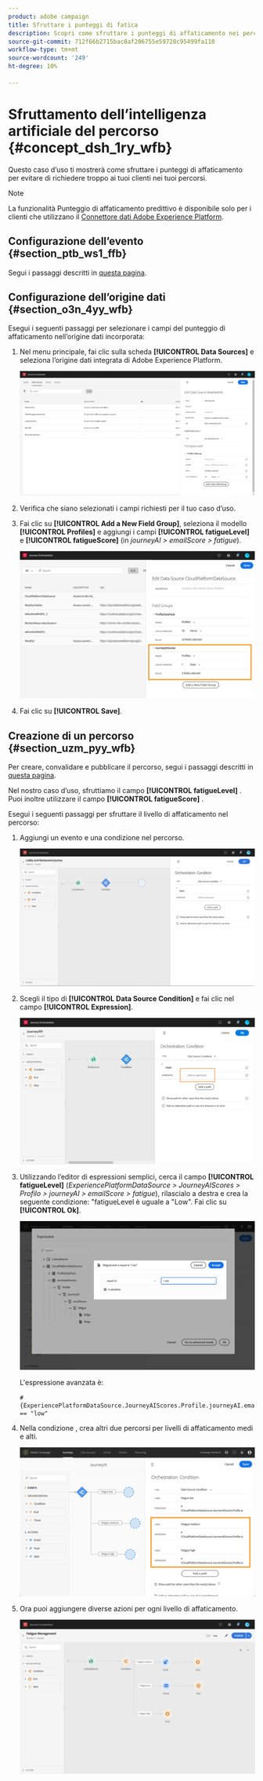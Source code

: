```yaml
---
product: adobe campaign
title: Sfruttare i punteggi di fatica
description: Scopri come sfruttare i punteggi di affaticamento nei percorsi
source-git-commit: 712f66b2715bac0af206755e59728c95499fa110
workflow-type: tm+mt
source-wordcount: '249'
ht-degree: 10%

---
```



# Sfruttamento dell’intelligenza artificiale del percorso {#concept_dsh_1ry_wfb}

Questo caso d’uso ti mostrerà come sfruttare i punteggi di affaticamento per evitare di richiedere troppo ai tuoi clienti nei tuoi percorsi.

>[!NOTE]
>
>La funzionalità Punteggio di affaticamento predittivo è disponibile solo per i clienti che utilizzano il [Connettore dati Adobe Experience Platform](https://docs.adobe.com/content/help/en/campaign-standard/using/developing/mapping-campaign-and-aep-data/aep-about-data-connector.html).

## Configurazione dell’evento {#section_ptb_ws1_ffb}

Segui i passaggi descritti in [questa pagina](../event/about-events.md).

## Configurazione dell’origine dati {#section_o3n_4yy_wfb}

Esegui i seguenti passaggi per selezionare i campi del punteggio di affaticamento nell’origine dati incorporata:

1. Nel menu principale, fai clic sulla scheda **[!UICONTROL Data Sources]** e seleziona l’origine dati integrata di Adobe Experience Platform.

   ![](../assets/journey23.png)

1. Verifica che siano selezionati i campi richiesti per il tuo caso d’uso.
1. Fai clic su **[!UICONTROL Add a New Field Group]**, seleziona il modello **[!UICONTROL Profiles]** e aggiungi i campi **[!UICONTROL fatigueLevel]** e **[!UICONTROL fatigueScore]** (in _journeyAI > emailScore > fatigue_).

   ![](../assets/journeyuc3_1.png)

1. Fai clic su **[!UICONTROL Save]**.

## Creazione di un percorso {#section_uzm_pyy_wfb}

Per creare, convalidare e pubblicare il percorso, segui i passaggi descritti in [questa pagina](../building-journeys/journey.md).

Nel nostro caso d’uso, sfruttiamo il campo **[!UICONTROL fatigueLevel]** . Puoi inoltre utilizzare il campo **[!UICONTROL fatigueScore]** .

Esegui i seguenti passaggi per sfruttare il livello di affaticamento nel percorso:

1. Aggiungi un evento e una condizione nel percorso.

   ![](../assets/journeyuc2_14.png)

1. Scegli il tipo di **[!UICONTROL Data Source Condition]** e fai clic nel campo **[!UICONTROL Expression]**. 

   ![](../assets/journeyuc3_2.png)

1. Utilizzando l’editor di espressioni semplici, cerca il campo **[!UICONTROL fatigueLevel]** (_ExperiencePlatformDataSource > JourneyAIScores > Profilo > journeyAI > emailScore > fatigue_), rilascialo a destra e crea la seguente condizione: &quot;fatigueLevel è uguale a &quot;Low&quot;. Fai clic su **[!UICONTROL Ok]**.

   ![](../assets/journeyuc3_3.png)

   L&#39;espressione avanzata è:

   ```
   #{ExperiencePlatformDataSource.JourneyAIScores.Profile.journeyAI.emailScore.fatigue.fatigueLevel} == "low"
   ```

1. Nella condizione , crea altri due percorsi per livelli di affaticamento medi e alti.

   ![](../assets/journeyuc3_4.png)

1. Ora puoi aggiungere diverse azioni per ogni livello di affaticamento.

   ![](../assets/journeyuc3_5.png)
